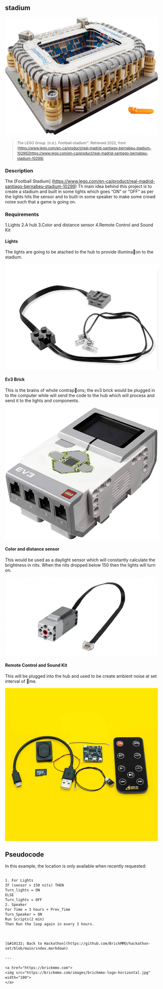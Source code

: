 ## stadium

![stadium](images/stadium.png)

> <small>The LEGO Group. (n.d.). Football-stadium™. Retrieved 2022, from
[https://www.lego.com/en-ca/product/real-madrid-santiago-bernabeu-stadium-10299](https://www.lego.com/en-ca/product/real-madrid-santiago-bernabeu-stadium-10299)</small>

### Description

The [Football Stadium] (https://www.lego.com/en-ca/product/real-madrid-santiago-bernabeu-stadium-10299)
Th main idea behind this project is to create a stadium and built in some lights which goes “ON” or “OFF” as per the lights hits the sensor and to built-in some speaker to make some crowd noise such that a game is going on.


### Requirements
1.Lights
2.A hub
3.Color and distance sensor
4.Remote Control and Sound Kit


#### Lights

The lights are going to be atached to the hub to provide illumina􀆟on to the stadium.

![Lights](images/lights.png)

#### Ev3 Brick

This is the brains of whole contrap􀆟ons; the ev3 brick would be plugged in to the computer while will send the code to the hub which will process and send it to the lights and components.

![ev3 Brick](images/ev3.png)

#### Color and distance sensor

This would be used as a daylight sensor which will constantly calculate the brightness in nits. When the nits dropped below 150 then the lights will turn on.

![Color and distance sensor](images/colorsensor.png)

#### Remote Control and Sound Kit

This will be plugged into the hub and used to be create ambient noise at set interval of 􀆟me.

![Remote Control and Sound Kit](images/soundkit.png)

## Pseudocode

In this example, the location is only available when recently requested:

```pseudocode

1. For Lights
IF (sensor > 150 nits) THEN
Turn_lights = ON
ELSE
Turn_lights = OFF
2. Speaker
For Time = 3 hours + Prev_Time
Turn_Speaker = ON
Run Scripts(2 min)
Then Run the loop again in every 3 hours.



[&#10132; Back to Hackathon](https://github.com/BrickMMO/hackathon-set/blob/main/index.markdown)

---

<a href="https://brickmmo.com">
<img src="https://brickmmo.com/images/brickmmo-logo-horizontal.jpg" width="100">
</a>
